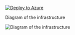 [![Deploy to Azure](https://aka.ms/deploytoazurebutton)](https://portal.azure.com/#create/Microsoft.Template/uri/https%3A%2F%2Fraw.githubusercontent.com%2Fjimgodden%2FAzure_Networking_Labs%2FVNET-Hub-and-Spoke-Merge%2FAzure_VM_Linux_Sandbox%2Fsrc%2Fmain.json)


Diagram of the infrastructure

![Diagram of the infrastructure](diagram.drawio.png)




